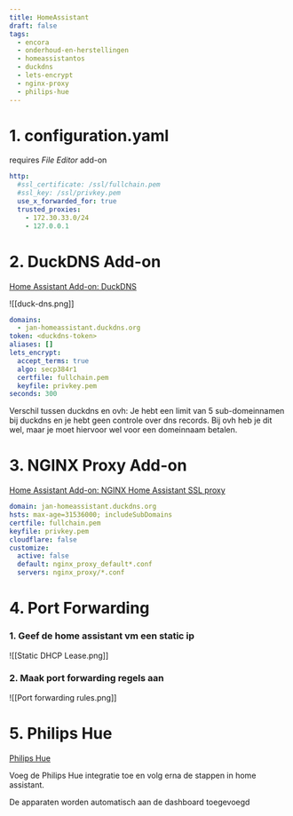 ```yaml
---
title: HomeAssistant
draft: false
tags:
  - encora
  - onderhoud-en-herstellingen
  - homeassistantos
  - duckdns
  - lets-encrypt
  - nginx-proxy
  - philips-hue
---
```

# 1. configuration.yaml

requires *File Editor* add-on

```yaml
http:
  #ssl_certificate: /ssl/fullchain.pem
  #ssl_key: /ssl/privkey.pem
  use_x_forwarded_for: true
  trusted_proxies:
    - 172.30.33.0/24
    - 127.0.0.1
```

# 2. DuckDNS Add-on

[Home Assistant Add-on: DuckDNS](https://github.com/home-assistant/addons/blob/master/duckdns/DOCS.md)

![[duck-dns.png]]

```yaml
domains:
  - jan-homeassistant.duckdns.org
token: <duckdns-token>
aliases: []
lets_encrypt:
  accept_terms: true
  algo: secp384r1
  certfile: fullchain.pem
  keyfile: privkey.pem
seconds: 300
```

Verschil tussen duckdns en ovh:
Je hebt een limit van 5 sub-domeinnamen bij duckdns en je hebt geen controle over dns records.
Bij ovh heb je dit wel, maar je moet hiervoor wel voor een domeinnaam betalen.

# 3. NGINX Proxy Add-on

[Home Assistant Add-on: NGINX Home Assistant SSL proxy](https://github.com/home-assistant/addons/blob/master/nginx_proxy/DOCS.md)

```yaml
domain: jan-homeassistant.duckdns.org
hsts: max-age=31536000; includeSubDomains
certfile: fullchain.pem
keyfile: privkey.pem
cloudflare: false
customize:
  active: false
  default: nginx_proxy_default*.conf
  servers: nginx_proxy/*.conf
```

# 4. Port Forwarding

### 1. Geef de home assistant vm een static ip
![[Static DHCP Lease.png]]

### 2. Maak port forwarding regels aan
![[Port forwarding rules.png]]

# 5. Philips Hue

[Philips Hue](https://www.home-assistant.io/integrations/hue)

Voeg de Philips Hue integratie toe en volg erna de stappen in home assistant.

De apparaten worden automatisch aan de dashboard toegevoegd